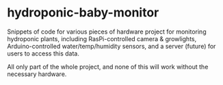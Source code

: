 # hydroponic-baby-monitor

Snippets of code for various pieces of hardware project for monitoring hydroponic plants, including RasPi-controlled camera &amp; growlights, Arduino-controlled water/temp/humidity sensors, and a server (future) for users to access this data.

All only part of the whole project, and none of this will work without the necessary hardware.
